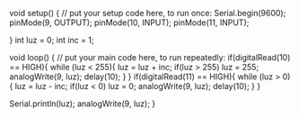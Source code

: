 void setup() {
  // put your setup code here, to run once:
  Serial.begin(9600);
  pinMode(9, OUTPUT);
  pinMode(10, INPUT);
  pinMode(11, INPUT);

}
int luz = 0;
int inc = 1;

void loop() {
  // put your main code here, to run repeatedly:
  if(digitalRead(10) == HIGH){
    while (luz < 255){
      luz = luz + inc;
      if(luz > 255) luz = 255;
      analogWrite(9, luz);
      delay(10); 
    }
  }
  if(digitalRead(11) == HIGH){
    while (luz > 0){
      luz = luz - inc;
      if(luz < 0) luz = 0;
      analogWrite(9, luz);
      delay(10); 
    }
  }
  
  Serial.println(luz);
  analogWrite(9, luz);
}
